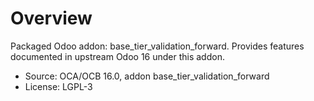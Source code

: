 # Overview

Packaged Odoo addon: base_tier_validation_forward. Provides features documented in upstream Odoo 16 under this addon.

- Source: OCA/OCB 16.0, addon base_tier_validation_forward
- License: LGPL-3
